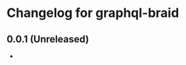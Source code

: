 Changelog for graphql-braid
===============================

0.0.1 (Unreleased)
-------------------

-
